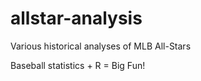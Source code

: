 allstar-analysis
================

Various historical analyses of MLB All-Stars

Baseball statistics + R = Big Fun!
